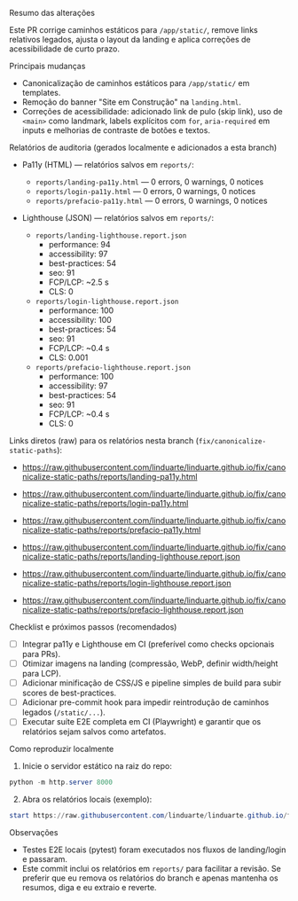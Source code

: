 Resumo das alterações

Este PR corrige caminhos estáticos para `/app/static/`, remove links relativos legados, ajusta o layout da landing e aplica correções de acessibilidade de curto prazo.

Principais mudanças

- Canonicalização de caminhos estáticos para `/app/static/` em templates.
- Remoção do banner "Site em Construção" na `landing.html`.
- Correções de acessibilidade: adicionado link de pulo (skip link), uso de `<main>` como landmark, labels explícitos com `for`, `aria-required` em inputs e melhorias de contraste de botões e textos.

Relatórios de auditoria (gerados localmente e adicionados a esta branch)

- Pa11y (HTML) — relatórios salvos em `reports/`:
  - `reports/landing-pa11y.html` — 0 errors, 0 warnings, 0 notices
  - `reports/login-pa11y.html` — 0 errors, 0 warnings, 0 notices
  - `reports/prefacio-pa11y.html` — 0 errors, 0 warnings, 0 notices

- Lighthouse (JSON) — relatórios salvos em `reports/`:
  - `reports/landing-lighthouse.report.json`
    - performance: 94
    - accessibility: 97
    - best-practices: 54
    - seo: 91
    - FCP/LCP: ~2.5 s
    - CLS: 0
  - `reports/login-lighthouse.report.json`
    - performance: 100
    - accessibility: 100
    - best-practices: 54
    - seo: 91
    - FCP/LCP: ~0.4 s
    - CLS: 0.001
  - `reports/prefacio-lighthouse.report.json`
    - performance: 100
    - accessibility: 97
    - best-practices: 54
    - seo: 91
    - FCP/LCP: ~0.4 s
    - CLS: 0

Links diretos (raw) para os relatórios nesta branch (`fix/canonicalize-static-paths`):

- https://raw.githubusercontent.com/linduarte/linduarte.github.io/fix/canonicalize-static-paths/reports/landing-pa11y.html
- https://raw.githubusercontent.com/linduarte/linduarte.github.io/fix/canonicalize-static-paths/reports/login-pa11y.html
- https://raw.githubusercontent.com/linduarte/linduarte.github.io/fix/canonicalize-static-paths/reports/prefacio-pa11y.html

- https://raw.githubusercontent.com/linduarte/linduarte.github.io/fix/canonicalize-static-paths/reports/landing-lighthouse.report.json
- https://raw.githubusercontent.com/linduarte/linduarte.github.io/fix/canonicalize-static-paths/reports/login-lighthouse.report.json
- https://raw.githubusercontent.com/linduarte/linduarte.github.io/fix/canonicalize-static-paths/reports/prefacio-lighthouse.report.json

Checklist e próximos passos (recomendados)

- [ ] Integrar pa11y e Lighthouse em CI (preferível como checks opcionais para PRs).
- [ ] Otimizar imagens na landing (compressão, WebP, definir width/height para LCP).
- [ ] Adicionar minificação de CSS/JS e pipeline simples de build para subir scores de best-practices.
- [ ] Adicionar pre-commit hook para impedir reintrodução de caminhos legados (`/static/...`).
- [ ] Executar suíte E2E completa em CI (Playwright) e garantir que os relatórios sejam salvos como artefatos.

Como reproduzir localmente

1. Inicie o servidor estático na raiz do repo:

```powershell
python -m http.server 8000
```

2. Abra os relatórios locais (exemplo):

```powershell
start https://raw.githubusercontent.com/linduarte/linduarte.github.io/fix/canonicalize-static-paths/reports/landing-pa11y.html
```

Observações

- Testes E2E locais (pytest) foram executados nos fluxos de landing/login e passaram.
- Este commit inclui os relatórios em `reports/` para facilitar a revisão. Se preferir que eu remova os relatórios do branch e apenas mantenha os resumos, diga e eu extraio e reverte.
